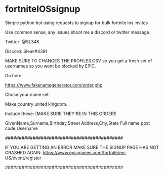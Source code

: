 # fortniteIOSsignup
Simple python bot using requests to signup for bulk fortnite ios invites

Use common sense, any issues shoot me a discord or twitter message.

Twitter: @SL34K

Discord: Sleak#4391

MAKE SURE TO CHANGES THE PROFILES.CSV so you get a fresh set of usernames so you wont be blocked by EPIC.

Go here:

https://www.fakenamegenerator.com/order.php

Chose your name set.

Make country united kingdom.

Include these: (MAKE SURE THEY'RE IN THIS ORDER!)

GivenName,Surname,Birthday,Street Address,City,State Full name,post code,Username



###########################################

IF YOU ARE GETTING AN ERROR MAKE SURE THE SIGNUP PAGE HAS NOT CRASHED AGAIN: https://www.epicgames.com/fortnite/en-US/event/register

###########################################
